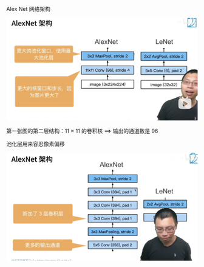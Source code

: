 Alex Net 网络架构



![](01-Deep-Convolutional-Neural-Networks-(AlexNet).assets/image-20230910104400153.png)

第一张图的第二层结构：11 × 11 的卷积核 ==> 输出的通道数是 96

池化层用来容忍像素偏移

![](01-Deep-Convolutional-Neural-Networks-(AlexNet).assets/image-20230910105642034.png)
